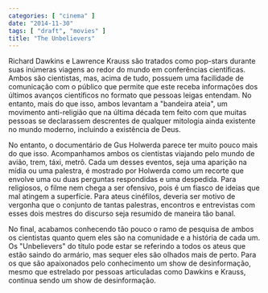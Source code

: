 ```yaml
---
categories: [ "cinema" ]
date: "2014-11-30"
tags: [ "draft", "movies" ]
title: "The Unbelievers"
---
```

Richard Dawkins e Lawrence Krauss são tratados como pop-stars
durante suas inúmeras viagens ao redor do mundo em conferências
científicas. Ambos são cientistas, mas, acima de tudo, possuem uma
facilidade de comunicação com o público que permite que este receba
informações dos últimos avanços científicos no formato que pessoas
leigas entendam. No entanto, mais do que isso, ambos levantam a "bandeira
ateia", um movimento anti-religião que na última década tem feito
com que muitas pessoas se declarassem descrentes de qualquer mitologia
ainda existente no mundo moderno, incluindo a existência de Deus.

No entanto, o documentário de Gus Holwerda parece ter muito pouco mais do
que isso. Acompanhamos ambos os cientistas viajando pelo mundo de avião,
trem, táxi, metrô. Cada um desses eventos, seja uma aparição na mídia
ou uma palestra, é mostrado por Holwerda como um recorte que envolve uma
ou duas perguntas respondidas e uma despedida. Para religiosos, o filme
nem chega a ser ofensivo, pois é um fiasco de ideias que mal atingem a
superfície. Para ateus cinéfilos, deveria ser motivo de vergonha que
o conjunto de tantas palestras, encontros e entrevistas com esses dois
mestres do discurso seja resumido de maneira tão banal.

No final, acabamos conhecendo tão pouco o ramo de pesquisa de ambos
os cientistas quanto quem eles são na comunidade e a história de
cada um. Os "Unbelievers" do título pode estar se referindo a todos
os ateus que estão saindo do armário, mas sequer eles são olhados
mais de perto. Para os que são apaixonados pelo conhecimento um show
de desinformação, mesmo que estrelado por pessoas articuladas como
Dawkins e Krauss, continua sendo um show de desinformação.
